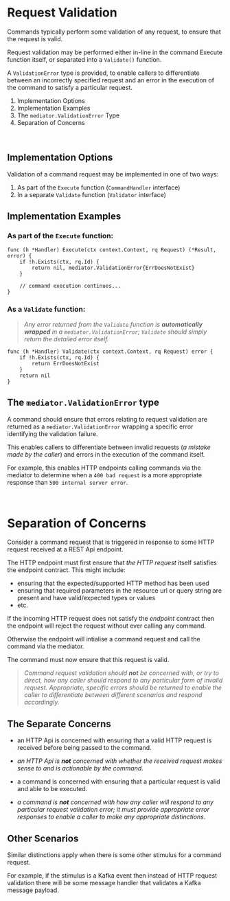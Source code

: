 # Request Validation

Commands typically perform some validation of any request, to ensure that the request is valid.

Request validation may be performed either in-line in the command Execute function itself, or separated into a `Validate()` function.

A `ValidationError` type is provided, to enable callers to differentiate between an incorrectly specified request and an error in the execution of the command to satisfy a particular request. 

1. Implementation Options
2. Implementation Examples
3. The `mediator.ValidationError` Type
4. Separation of Concerns

<br/>

## Implementation Options

Validation of a command request may be implemented in one of two ways:

1. As part of the `Execute` function (`CommandHandler` interface)
2. In a separate `Validate` function (`Validator` interface)


## Implementation Examples

### As part of the `Execute` function:

```golang
func (h *Handler) Execute(ctx context.Context, rq Request) (*Result, error) {
    if !h.Exists(ctx, rq.Id) {
        return nil, mediator.ValidationError{ErrDoesNotExist}
    }

    // command execution continues...
}
```

### As a `Validate` function:

> _Any error returned from the `Validate` function is **automatically wrapped** in a `mediator.ValidationError`; `Validate` should simply return the detailed error itself._

```golang
func (h *Handler) Validate(ctx context.Context, rq Request) error {
    if !h.Exists(ctx, rq.Id) {
        return ErrDoesNotExist
    }
    return nil
}
```

## The `mediator.ValidationError` type

A command should ensure that errors relating to request validation are returned as a `mediator.ValidationError` wrapping a specific error identifying the validation failure.

This enables callers to differentiate between invalid requests (_a mistake made by the caller_) and errors in the execution of the command itself.

For example, this enables HTTP endpoints calling commands via the mediator to determine when a `400 bad request` is a more appropriate response than `500 internal server error`.

<br/>

# Separation of Concerns

Consider a command request that is triggered in response to some HTTP request received at a REST Api endpoint.

The HTTP endpoint must first ensure that _the HTTP request_ itself satisfies the endpoint contract.  This might include:

- ensuring that the expected/supported HTTP method has been used
- ensuring that required parameters in the resource url or query string are present and have valid/expected types or values
- etc.

If the incoming HTTP request does not satisfy the _endpoint_ contract then the endpoint will reject the request without ever calling any command.

Otherwise the endpoint will intialise a command request and call the command via the mediator.

The command must now ensure that this request is valid.

> _Command request validation should **not** be concerned with, or try to direct, how any caller should respond to any particular form of invalid request.  Appropriate, specific errors should be returned to enable the caller to differentiate between different scenarios and respond accordingly._


## The Separate Concerns

- an HTTP Api is concerned with ensuring that a valid HTTP request is received before being passed to the command.

- _an HTTP Api is **not** concerned with whether the received request makes sense to and is actionable by the command_.

- a command is concerned with ensuring that a particular request is valid and able to be executed.

- _a command is **not** concerned with how any caller will respond to any particular request validation error; it must provide appropriate error responses to enable a caller to make any appropriate distinctions_.


## Other Scenarios

Similar distinctions apply when there is some other stimulus for a command request.

For example, if the stimulus is a Kafka event then instead of HTTP request validation there will be some message handler that validates a Kafka message payload.
